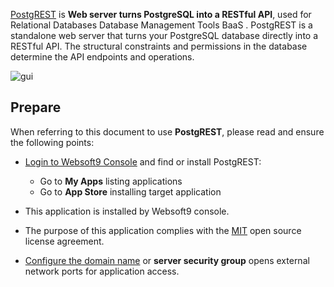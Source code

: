 [PostgREST](https://postgrest.org) is **Web server turns PostgreSQL into a RESTful API**, used for Relational Databases Database Management Tools BaaS . PostgREST is a standalone web server that turns your PostgreSQL database directly into a RESTful API. The structural constraints and permissions in the database determine the API endpoints and operations.


![gui](http://libs.websoft9.com/Websoft9/DocsPicture/zh/postgrest/postgrest-gui-websoft9.png)


## Prepare

When referring to this document to use **PostgREST**, please read and ensure the following points:

- [Login to Websoft9 Console](./login-console) and find or install PostgREST:
  - Go to **My Apps** listing applications 
  - Go to **App Store** installing target application

- This application is installed by Websoft9 console.


- The purpose of this application complies with the [MIT](https://opensource.org/licenses/MIT) open source license agreement.


- [Configure the domain name](./domain-set) or **server security group** opens external network ports for application access.